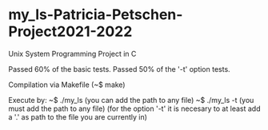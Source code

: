 # my_ls-Patricia-Petschen-Project2021-2022
Unix System Programming Project in C

Passed 60% of the basic tests.
Passed 50% of the '-t' option tests.

Compilation via Makefile
(~$ make)

Execute by: ~$ ./my_ls (you can add the path to any file)
            ~$ ./my_ls -t (you must add the path to any file)
(for the option '-t' it is necesary to at least add a '.' as path to the file you are currently in)
